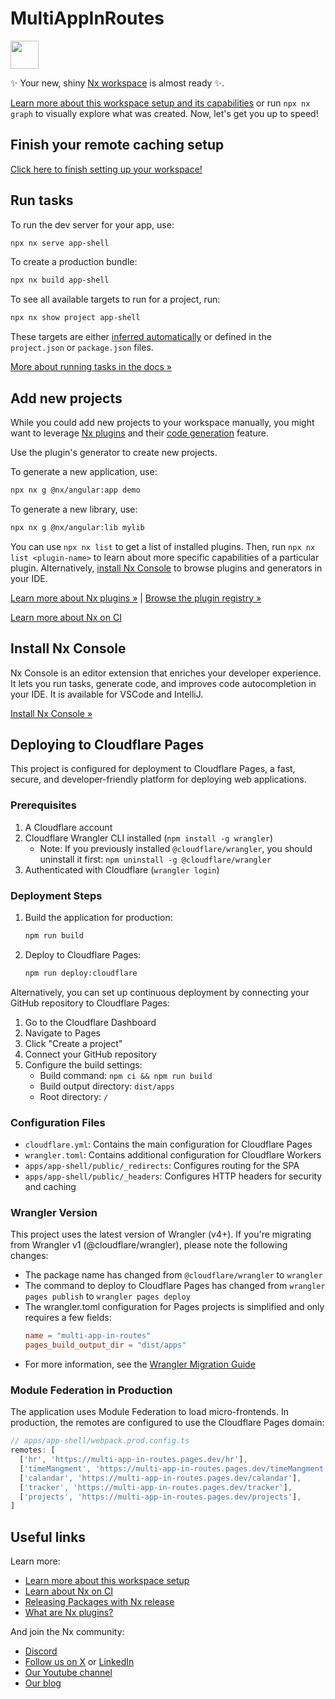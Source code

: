 # MultiAppInRoutes

<a alt="Nx logo" href="https://nx.dev" target="_blank" rel="noreferrer"><img src="https://raw.githubusercontent.com/nrwl/nx/master/images/nx-logo.png" width="45"></a>

✨ Your new, shiny [Nx workspace](https://nx.dev) is almost ready ✨.

[Learn more about this workspace setup and its capabilities](https://nx.dev/getting-started/tutorials/angular-monorepo-tutorial?utm_source=nx_project&amp;utm_medium=readme&amp;utm_campaign=nx_projects) or run `npx nx graph` to visually explore what was created. Now, let's get you up to speed!

## Finish your remote caching setup

[Click here to finish setting up your workspace!](https://cloud.nx.app/connect/GPuz3awMBn)


## Run tasks

To run the dev server for your app, use:

```sh
npx nx serve app-shell
```

To create a production bundle:

```sh
npx nx build app-shell
```

To see all available targets to run for a project, run:

```sh
npx nx show project app-shell
```

These targets are either [inferred automatically](https://nx.dev/concepts/inferred-tasks?utm_source=nx_project&utm_medium=readme&utm_campaign=nx_projects) or defined in the `project.json` or `package.json` files.

[More about running tasks in the docs &raquo;](https://nx.dev/features/run-tasks?utm_source=nx_project&utm_medium=readme&utm_campaign=nx_projects)

## Add new projects

While you could add new projects to your workspace manually, you might want to leverage [Nx plugins](https://nx.dev/concepts/nx-plugins?utm_source=nx_project&utm_medium=readme&utm_campaign=nx_projects) and their [code generation](https://nx.dev/features/generate-code?utm_source=nx_project&utm_medium=readme&utm_campaign=nx_projects) feature.

Use the plugin's generator to create new projects.

To generate a new application, use:

```sh
npx nx g @nx/angular:app demo
```

To generate a new library, use:

```sh
npx nx g @nx/angular:lib mylib
```

You can use `npx nx list` to get a list of installed plugins. Then, run `npx nx list <plugin-name>` to learn about more specific capabilities of a particular plugin. Alternatively, [install Nx Console](https://nx.dev/getting-started/editor-setup?utm_source=nx_project&utm_medium=readme&utm_campaign=nx_projects) to browse plugins and generators in your IDE.

[Learn more about Nx plugins &raquo;](https://nx.dev/concepts/nx-plugins?utm_source=nx_project&utm_medium=readme&utm_campaign=nx_projects) | [Browse the plugin registry &raquo;](https://nx.dev/plugin-registry?utm_source=nx_project&utm_medium=readme&utm_campaign=nx_projects)


[Learn more about Nx on CI](https://nx.dev/ci/intro/ci-with-nx#ready-get-started-with-your-provider?utm_source=nx_project&utm_medium=readme&utm_campaign=nx_projects)

## Install Nx Console

Nx Console is an editor extension that enriches your developer experience. It lets you run tasks, generate code, and improves code autocompletion in your IDE. It is available for VSCode and IntelliJ.

[Install Nx Console &raquo;](https://nx.dev/getting-started/editor-setup?utm_source=nx_project&utm_medium=readme&utm_campaign=nx_projects)

## Deploying to Cloudflare Pages

This project is configured for deployment to Cloudflare Pages, a fast, secure, and developer-friendly platform for deploying web applications.

### Prerequisites

1. A Cloudflare account
2. Cloudflare Wrangler CLI installed (`npm install -g wrangler`)
   - Note: If you previously installed `@cloudflare/wrangler`, you should uninstall it first: `npm uninstall -g @cloudflare/wrangler`
3. Authenticated with Cloudflare (`wrangler login`)

### Deployment Steps

1. Build the application for production:
   ```sh
   npm run build
   ```

2. Deploy to Cloudflare Pages:
   ```sh
   npm run deploy:cloudflare
   ```

Alternatively, you can set up continuous deployment by connecting your GitHub repository to Cloudflare Pages:

1. Go to the Cloudflare Dashboard
2. Navigate to Pages
3. Click "Create a project"
4. Connect your GitHub repository
5. Configure the build settings:
   - Build command: `npm ci && npm run build`
   - Build output directory: `dist/apps`
   - Root directory: `/`

### Configuration Files

- `cloudflare.yml`: Contains the main configuration for Cloudflare Pages
- `wrangler.toml`: Contains additional configuration for Cloudflare Workers
- `apps/app-shell/public/_redirects`: Configures routing for the SPA
- `apps/app-shell/public/_headers`: Configures HTTP headers for security and caching

### Wrangler Version

This project uses the latest version of Wrangler (v4+). If you're migrating from Wrangler v1 (@cloudflare/wrangler), please note the following changes:

- The package name has changed from `@cloudflare/wrangler` to `wrangler`
- The command to deploy to Cloudflare Pages has changed from `wrangler pages publish` to `wrangler pages deploy`
- The wrangler.toml configuration for Pages projects is simplified and only requires a few fields:
  ```toml
  name = "multi-app-in-routes"
  pages_build_output_dir = "dist/apps"
  ```
- For more information, see the [Wrangler Migration Guide](https://developers.cloudflare.com/workers/wrangler/migration/migrating-from-wrangler-1/#update-wrangler-version)

### Module Federation in Production

The application uses Module Federation to load micro-frontends. In production, the remotes are configured to use the Cloudflare Pages domain:

```typescript
// apps/app-shell/webpack.prod.config.ts
remotes: [
  ['hr', 'https://multi-app-in-routes.pages.dev/hr'],
  ['timeMangment', 'https://multi-app-in-routes.pages.dev/timeMangment'],
  ['calandar', 'https://multi-app-in-routes.pages.dev/calandar'],
  ['tracker', 'https://multi-app-in-routes.pages.dev/tracker'],
  ['projects', 'https://multi-app-in-routes.pages.dev/projects'],
]
```

## Useful links

Learn more:

- [Learn more about this workspace setup](https://nx.dev/getting-started/tutorials/angular-monorepo-tutorial?utm_source=nx_project&amp;utm_medium=readme&amp;utm_campaign=nx_projects)
- [Learn about Nx on CI](https://nx.dev/ci/intro/ci-with-nx?utm_source=nx_project&utm_medium=readme&utm_campaign=nx_projects)
- [Releasing Packages with Nx release](https://nx.dev/features/manage-releases?utm_source=nx_project&utm_medium=readme&utm_campaign=nx_projects)
- [What are Nx plugins?](https://nx.dev/concepts/nx-plugins?utm_source=nx_project&utm_medium=readme&utm_campaign=nx_projects)

And join the Nx community:
- [Discord](https://go.nx.dev/community)
- [Follow us on X](https://twitter.com/nxdevtools) or [LinkedIn](https://www.linkedin.com/company/nrwl)
- [Our Youtube channel](https://www.youtube.com/@nxdevtools)
- [Our blog](https://nx.dev/blog?utm_source=nx_project&utm_medium=readme&utm_campaign=nx_projects)
